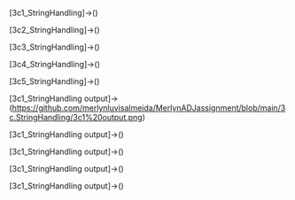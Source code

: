 [3c1_StringHandling]->()

[3c2_StringHandling]->()

[3c3_StringHandling]->()

[3c4_StringHandling]->()

[3c5_StringHandling]->()

[3c1_StringHandling output]->(https://github.com/merlynluvisalmeida/MerlynADJassignment/blob/main/3c.StringHandling/3c1%20output.png)

[3c1_StringHandling output]->()

[3c1_StringHandling output]->()

[3c1_StringHandling output]->()

[3c1_StringHandling output]->()

